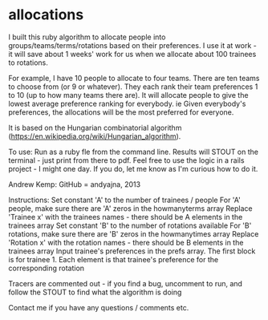 allocations
===========
I built this ruby algorithm to allocate people into groups/teams/terms/rotations based on their preferences.
I use it at work - it will save about 1 weeks' work for us when we allocate about 100 trainees to rotations.

For example, I have 10 people to allocate to four teams. There are ten teams to choose from (or 9 or whatever).
They each rank their team preferences 1 to 10 (up to how many teams there are).
It will allocate people to give the lowest average preference ranking for everybody.
ie Given everybody's preferences, the allocations will be the most preferred for everyone.

It is based on the Hungarian combinatorial algorithm (https://en.wikipedia.org/wiki/Hungarian_algorithm).

To use:
Run as a ruby fle from the command line. Results will STOUT on the terminal - just print from there to pdf.
Feel free to use the logic in a rails project - I might one day. If you do, let me know as I'm curious how to do it.

Andrew Kemp: GitHub = andyajna, 2013

Instructions:
Set constant 'A' to the number of trainees / people
For 'A' people, make sure there are 'A' zeros in the howmanyterms array
Replace 'Trainee x' with the trainees names - there should be A elements in the trainees array
Set constant 'B' to the number of rotations available
For 'B' rotations, make sure there are 'B' zeros in the howmanytimes array
Replace 'Rotation x' with the rotation names - there should be B elements in the trainees array
Input trainee's preferences in the prefs array. The first block is for trainee 1. 
Each element is that trainee's preference for the corresponding rotation

Tracers are commented out - if you find a bug, uncomment to run, 
and follow the STOUT to find what the algorithm is doing

Contact me if you have any questions / comments etc.
